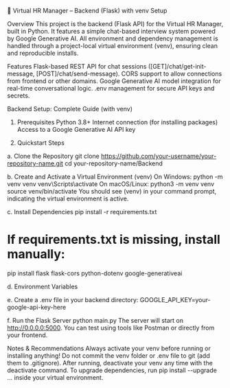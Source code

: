 🚀 Virtual HR Manager – Backend (Flask) with venv Setup

Overview
This project is the backend (Flask API) for the Virtual HR Manager, built in Python. It features a simple chat-based interview system powered by Google Generative AI. All environment and dependency management is handled through a project-local virtual environment (venv), ensuring clean and reproducible installs.

Features
Flask-based REST API for chat sessions ([GET]/chat/get-init-message, [POST]/chat/send-message).
CORS support to allow connections from frontend or other domains.
Google Generative AI model integration for real-time conversational logic.
.env management for secure API keys and secrets.

Backend Setup: Complete Guide (with venv)

1. Prerequisites
Python 3.8+
Internet connection (for installing packages)
Access to a Google Generative AI API key

2. Quickstart Steps

a. Clone the Repository
git clone https://github.com/your-username/your-repository-name.git
cd your-repository-name/Backend

b. Create and Activate a Virtual Environment (venv)
On Windows:
python -m venv venv
venv\Scripts\activate
On macOS/Linux:
python3 -m venv venv
source venv/bin/activate
You should see (venv) in your command prompt, indicating the virtual environment is active.

c. Install Dependencies
pip install -r requirements.txt
# If requirements.txt is missing, install manually:
pip install flask flask-cors python-dotenv google-generativeai

d. Environment Variables

e. Create a .env file in your backend directory:
   GOOGLE_API_KEY=your-google-api-key-here

f. Run the Flask Server
   python main.py
   The server will start on http://0.0.0.0:5000. You can test using tools like Postman or directly from your frontend.



Notes & Recommendations
Always activate your venv before running or installing anything!
Do not commit the venv folder or .env file to git (add them to .gitignore).
After running, deactivate your venv any time with the deactivate command.
To upgrade dependencies, run pip install --upgrade ... inside your virtual environment.
